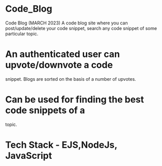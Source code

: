 # Code_Blog
Code Blog (MARCH 2023)
A code blog site where you can post/update/delete your
code snippet, search any code snippet of some particular
topic.
# An authenticated user can upvote/downvote a code
snippet. Blogs are sorted on the basis of a number of
upvotes.
# Can be used for finding the best code snippets of a
topic.
# Tech Stack - EJS,NodeJs, JavaScript

